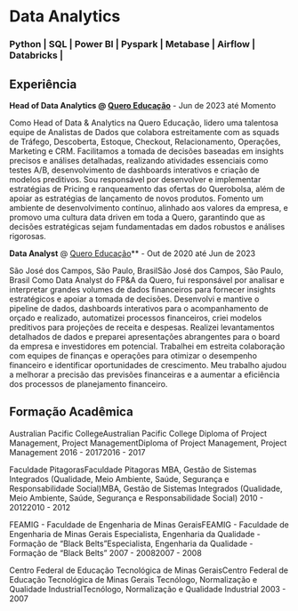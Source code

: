 # Data Analytics
### Python | SQL | Power BI | Pyspark | Metabase | Airflow | Databricks | ###

## Experiência
**Head of Data Analytics @ [Quero Educação](https://www.linkedin.com/company/queroedu)** - Jun de 2023 até Momento

Como Head of Data & Analytics na Quero Educação, lidero uma talentosa equipe de Analistas de Dados que colabora estreitamente com as squads de Tráfego, Descoberta, Estoque, Checkout, Relacionamento, Operações, Marketing e CRM. Facilitamos a tomada de decisões baseadas em insights precisos e análises detalhadas, realizando atividades essenciais como testes A/B, desenvolvimento de dashboards interativos e criação de modelos preditivos. Sou responsável por desenvolver e implementar estratégias de Pricing e ranqueamento das ofertas do Querobolsa, além de apoiar as estratégias de lançamento de novos produtos. Fomento um ambiente de desenvolvimento contínuo, alinhado aos valores da empresa, e promovo uma cultura data driven em toda a Quero, garantindo que as decisões estratégicas sejam fundamentadas em dados robustos e análises rigorosas.

**Data Analyst** @ [Quero Educação](https://www.linkedin.com/company/queroedu)** - Out de 2020 até Jun de 2023

São José dos Campos, São Paulo, BrasilSão José dos Campos, São Paulo, Brasil
Como Data Analyst do FP&A da Quero, fui responsável por analisar e interpretar grandes volumes de dados financeiros para fornecer insights estratégicos e apoiar a tomada de decisões. Desenvolvi e mantive o pipeline de dados, dashboards interativos para o acompanhamento de orçado e realizado, automatizei processos financeiros, criei modelos preditivos para projeções de receita e despesas. Realizei levantamentos detalhados de dados e preparei apresentações abrangentes para o board da empresa e investidores em potencial. Trabalhei em estreita colaboração com equipes de finanças e operações para otimizar o desempenho financeiro e identificar oportunidades de crescimento. Meu trabalho ajudou a melhorar a precisão das previsões financeiras e a aumentar a eficiência dos processos de planejamento financeiro.

## Formação Acadêmica ##

Australian Pacific CollegeAustralian Pacific College
Diploma of Project Management, Project ManagementDiploma of Project Management, Project Management
2016 - 20172016 - 2017

Faculdade PitagorasFaculdade Pitagoras
MBA, Gestão de Sistemas Integrados (Qualidade, Meio Ambiente, Saúde, Segurança e Responsabilidade Social)MBA, Gestão de Sistemas Integrados (Qualidade, Meio Ambiente, Saúde, Segurança e Responsabilidade Social)
2010 - 20122010 - 2012

FEAMIG - Faculdade de Engenharia de Minas GeraisFEAMIG - Faculdade de Engenharia de Minas Gerais
Especialista, Engenharia da Qualidade - Formação de “Black Belts”Especialista, Engenharia da Qualidade - Formação de “Black Belts”
2007 - 20082007 - 2008

Centro Federal de Educação Tecnológica de Minas GeraisCentro Federal de Educação Tecnológica de Minas Gerais
Tecnólogo, Normalização e Qualidade IndustrialTecnólogo, Normalização e Qualidade Industrial
2003 - 2007

